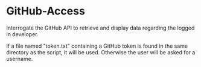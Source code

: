 # GitHub-Access
Interrogate the GitHub API to retrieve and display data regarding the logged in developer.

If a file named "token.txt" containing a GitHub token is found in the same directory as the script, it will be used. Otherwise the user will be asked for a username.
